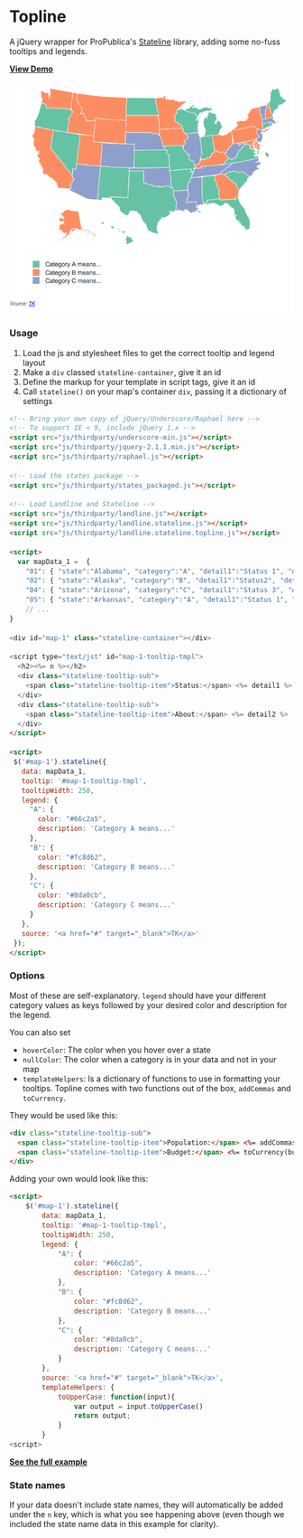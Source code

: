Topline
===

A jQuery wrapper for ProPublica's [Stateline](http://propublica.github.io/landline/) library, adding some no-fuss tooltips and legends.

**[View Demo](http://ajam.github.io/topline/example/index.html)**

![](https://raw.githubusercontent.com/ajam/topline/master/assets/map.png)

### Usage

1. Load the js and stylesheet files to get the correct tooltip and legend layout
2. Make a `div` classed `stateline-container`, give it an id
3. Define the markup for your template in script tags, give it an id
4. Call `stateline()` on your map's container `div`, passing it a dictionary of settings

````html
<!-- Bring your own copy of jQuery/Underscore/Raphael here -->
<!-- To support IE < 9, include jQuery 1.x -->
<script src="js/thirdparty/underscore-min.js"></script>
<script src="js/thirdparty/jquery-2.1.1.min.js"></script>
<script src="js/thirdparty/raphael.js"></script>

<!-- Load the states package -->
<script src="js/thirdparty/states_packaged.js"></script>

<!-- Load Landline and Stateline -->
<script src="js/thirdparty/landline.js"></script>
<script src="js/thirdparty/landline.stateline.js"></script>
<script src="js/thirdparty/landline.stateline.topline.js"></script>

<script>
  var mapData_1 =  {
	"01": { "state":"Alabama", "category":"A", "detail1":"Status 1", "detail2":"Lorem ipsum dolor sit amet, consectetur adipiscing elit. "},
	"02": { "state":"Alaska", "category":"B", "detail1":"Status2", "detail2":"Integer egestas fermentum neque vitae mattis. "},
	"04": { "state":"Arizona", "category":"C", "detail1":"Status 3", "detail2":"Fusce hendrerit ac enim a consequat. "},
	"05": { "state":"Arkansas", "category":"A", "detail1":"Status 1", "detail2":"Vivamus porta congue posuere. "}
	// ...
}

<div id="map-1" class="stateline-container"></div>

<script type="text/jst" id="map-1-tooltip-tmpl">
  <h2><%= n %></h2>
  <div class="stateline-tooltip-sub">
    <span class="stateline-tooltip-item">Status:</span> <%= detail1 %>
  </div>
  <div class="stateline-tooltip-sub">
    <span class="stateline-tooltip-item">About:</span> <%= detail2 %>
  </div>
</script>

<script>
 $('#map-1').stateline({
   data: mapData_1,
   tooltip: '#map-1-tooltip-tmpl',
   tooltipWidth: 250,
   legend: {
     "A": {
       color: "#66c2a5",
       description: 'Category A means...'
     },
     "B": {
       color: "#fc8d62",
       description: 'Category B means...'
     },
     "C": {
       color: "#8da0cb",
       description: 'Category C means...'
     }
   },
   source: '<a href="#" target="_blank">TK</a>'
 });
</script>
````

### Options

Most of these are self-explanatory. `legend` should have your different category values as keys followed by your desired color and description for the legend.

You can also set
* `hoverColor`: The color when you hover over a state
* `nullColor`: The color when a category is in your data and not in your map
* `templateHelpers`: Is a dictionary of functions to use in formatting your tooltips. Topline comes with two functions out of the box, `addCommas` and `toCurrency`.

They would be used like this:

````html
<div class="stateline-tooltip-sub">
  <span class="stateline-tooltip-item">Population:</span> <%= addCommas(population) %>
  <span class="stateline-tooltip-item">Budget:</span> <%= toCurrency(budget, '$') %>
</div>
````

Adding your own would look like this:

````html
<script>
	$('#map-1').stateline({
		data: mapData_1,
		tooltip: '#map-1-tooltip-tmpl',
		tooltipWidth: 250,
		legend: {
			"A": {
				color: "#66c2a5",
				description: 'Category A means...'
			},
			"B": {
				color: "#fc8d62",
				description: 'Category B means...'
			},
			"C": {
				color: "#8da0cb",
				description: 'Category C means...'
			}
		},
		source: '<a href="#" target="_blank">TK</a>',
		templateHelpers: {
			toUpperCase: function(input){
				var output = input.toUpperCase()
				return output;
			}
		}
<script>
````
**[See the full example](https://github.com/ajam/topline/blob/master/example/index.html)**

### State names

If your data doesn't include state names, they will automatically be added under the `n` key, which is what you see happening above (even though we included the state name data in this example for clarity).
